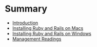 # Summary

* [Introduction](README.md)
* [Installing Ruby and Rails on Macs](installing-ruby-and-rails-on-macs.md)
* [Installing Ruby and Rails on Windows](installing-ruby-and-rails-on-windows.md)
* [Management Readings](management-readings.md)

